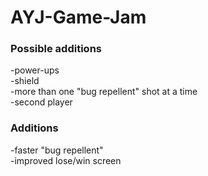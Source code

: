 # AYJ-Game-Jam

### Possible additions
-power-ups<br>
  -shield<br>
  -more than one "bug repellent" shot at a time<br>
-second player <br>

### Additions
-faster "bug repellent" <br>
-improved lose/win screen <br>
